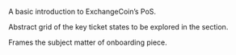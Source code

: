 A basic introduction to ExchangeCoin’s PoS.

Abstract grid of the key ticket states to be explored in the section.

Frames the subject matter of onboarding piece.
